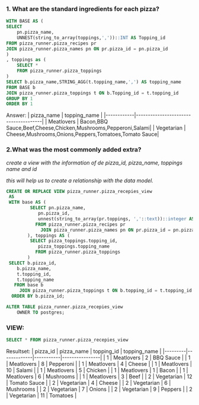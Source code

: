 ### 1. What are the standard ingredients for each pizza?
````SQL
WITH BASE AS (
SELECT 
	pn.pizza_name, 
	UNNEST(string_to_array(toppings,','))::INT AS Topping_id
FROM pizza_runner.pizza_recipes pr
JOIN pizza_runner.pizza_names pn ON pr.pizza_id = pn.pizza_id
)
, toppings as (
	SELECT *
	FROM pizza_runner.pizza_toppings
)
SELECT b.pizza_name,STRING_AGG(t.topping_name,',') AS topping_name
FROM BASE b
JOIN pizza_runner.pizza_toppings t ON b.Topping_id = t.topping_id
GROUP BY 1
ORDER BY 1
````
Answer: 
| pizza_name |             topping_name              |
|------------|--------------------------------------|
| Meatlovers  | Bacon,BBQ Sauce,Beef,Cheese,Chicken,Mushrooms,Pepperoni,Salami|
| Vegetarian | Cheese,Mushrooms,Onions,Peppers,Tomatoes,Tomato Sauce|

### 2.What was the most commonly added extra?
*create a view with the information of de pizza_id, pizza_name, toppings name and id*

*this will help us to create a relationship with the data model.*
````sql
CREATE OR REPLACE VIEW pizza_runner.pizza_recepies_view
 AS
 WITH base AS (
         SELECT pn.pizza_name,
            pn.pizza_id,
            unnest(string_to_array(pr.toppings, ','::text))::integer AS topping_id
           FROM pizza_runner.pizza_recipes pr
             JOIN pizza_runner.pizza_names pn ON pr.pizza_id = pn.pizza_id
        ), toppings AS (
         SELECT pizza_toppings.topping_id,
            pizza_toppings.topping_name
           FROM pizza_runner.pizza_toppings
        )
 SELECT b.pizza_id,
    b.pizza_name,
    t.topping_id,
    t.topping_name
   FROM base b
     JOIN pizza_runner.pizza_toppings t ON b.topping_id = t.topping_id
  ORDER BY b.pizza_id;

ALTER TABLE pizza_runner.pizza_recepies_view
    OWNER TO postgres;
````
### VIEW: 
````SQL
SELECT * FROM pizza_runner.pizza_recepies_view
````
Resultset: 
| pizza_id | pizza_name  | topping_id | topping_name   |
|---------|-------------|-----------|----------------|
| 1       | Meatlovers  | 2         | BBQ Sauce      |
| 1       | Meatlovers  | 8         | Pepperoni      |
| 1       | Meatlovers  | 4         | Cheese         |
| 1       | Meatlovers  | 10        | Salami         |
| 1       | Meatlovers  | 5         | Chicken        |
| 1       | Meatlovers  | 1         | Bacon          |
| 1       | Meatlovers  | 6         | Mushrooms      |
| 1       | Meatlovers  | 3         | Beef           |
| 2       | Vegetarian | 12        | Tomato Sauce   |
| 2       | Vegetarian | 4         | Cheese         |
| 2       | Vegetarian | 6         | Mushrooms      |
| 2       | Vegetarian | 7         | Onions         |
| 2       | Vegetarian | 9         | Peppers        |
| 2       | Vegetarian | 11        | Tomatoes       |

